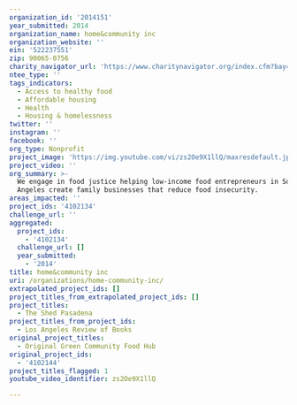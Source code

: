 ```yaml
---
organization_id: '2014151'
year_submitted: 2014
organization_name: home&community inc
organization_website: ''
ein: '522237551'
zip: 90065-0756
charity_navigator_url: 'https://www.charitynavigator.org/index.cfm?bay=search.profile&ein=522237551'
ntee_type: ''
tags_indicators:
  - Access to healthy food
  - Affordable housing
  - Health
  - Housing & homelessness
twitter: ''
instagram: ''
facebook: ''
org_type: Nonprofit
project_image: 'https://img.youtube.com/vi/zs2Oe9X1llQ/maxresdefault.jpg'
project_video: ''
org_summary: >-
  We engage in food justice helping low-income food entrepreneurs in South Los
  Angeles create family businesses that reduce food insecurity.
areas_impacted: ''
project_ids: '4102134'
challenge_url: ''
aggregated:
  project_ids:
    - '4102134'
  challenge_url: []
  year_submitted:
    - '2014'
title: home&community inc
uri: /organizations/home-community-inc/
extrapolated_project_ids: []
project_titles_from_extrapolated_project_ids: []
project_titles:
  - The Shed Pasadena
project_titles_from_project_ids:
  - Los Angeles Review of Books
original_project_titles:
  - Original Green Community Food Hub
original_project_ids:
  - '4102144'
project_titles_flagged: 1
youtube_video_identifier: zs2Oe9X1llQ

---
```


